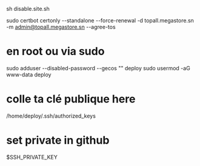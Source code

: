 sh disable.site.sh

sudo certbot certonly --standalone --force-renewal -d topall.megastore.sn -m admin@topall.megastore.sn --agree-tos

# en root ou via sudo
sudo adduser --disabled-password --gecos "" deploy
sudo usermod -aG www-data deploy
 
# colle ta clé publique here
 /home/deploy/.ssh/authorized_keys
# set private in github
$SSH_PRIVATE_KEY

